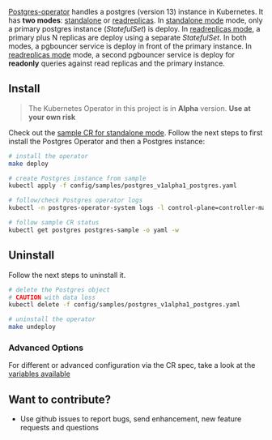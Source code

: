 [Postgres-operator](https://github.com/krestomatio/postgres-operator) handles a postgres (version 13) instance in Kubernetes. It has **two modes**: [standalone](config/samples/postgres_v1alpha1_postgres.yaml) or [readreplicas](config/samples/postgres_v1alpha1_postgres_readreplicas.yaml). In [standalone mode](config/samples/postgres_v1alpha1_postgres.yaml) mode, only a primary postgres instance (_StatefulSet_) is deploy. In [readreplicas mode](config/samples/postgres_v1alpha1_postgres_readreplicas.yaml), a primary plus N replicas are deploy using a separate _StatefulSet_. In both modes, a pgbouncer service is deploy in front of the primary instance. In [readreplicas mode](config/samples/postgres_v1alpha1_postgres_readreplicas.yaml) mode, a second pgbouncer service is deploy for **readonly** queries against read replicas and the primary instance.

## Install

> The Kubernetes Operator in this project is in **Alpha** version. **Use at your own risk**

Check out the [sample CR for standalone mode](config/samples/postgres_v1alpha1_postgres.yaml). Follow the next steps to first install the Postgres Operator and then a Postgres instance:
```bash
# install the operator
make deploy

# create Postgres instance from sample
kubectl apply -f config/samples/postgres_v1alpha1_postgres.yaml

# follow/check Postgres operator logs
kubectl -n postgres-operator-system logs -l control-plane=controller-manager -c manager  -f

# follow sample CR status
kubectl get postgres postgres-sample -o yaml -w
```

## Uninstall
Follow the next steps to uninstall it.
```bash
# delete the Postgres object
# CAUTION with data loss
kubectl delete -f config/samples/postgres_v1alpha1_postgres.yaml

# uninstall the operator
make undeploy
```

### Advanced Options
For different or advanced configuration via the CR spec, take a look at the [variables available](https://github.com/krestomatio/ansible-collection-k8s/blob/master/roles/v1alpha1/database/postgres/defaults/main/postgres.yml)

## Want to contribute?
* Use github issues to report bugs, send enhancement, new feature requests and questions

